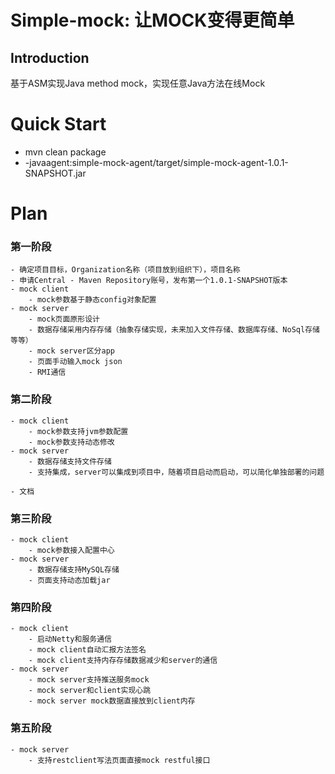 # Simple-mock: 让MOCK变得更简单

## Introduction

基于ASM实现Java method mock，实现任意Java方法在线Mock

# Quick Start

- mvn clean package 
- -javaagent:simple-mock-agent/target/simple-mock-agent-1.0.1-SNAPSHOT.jar


# Plan

### 第一阶段
    - 确定项目目标，Organization名称（项目放到组织下），项目名称
    - 申请Central - Maven Repository账号，发布第一个1.0.1-SNAPSHOT版本
    - mock client
        - mock参数基于静态config对象配置
    - mock server
        - mock页面原形设计
        - 数据存储采用内存存储（抽象存储实现，未来加入文件存储、数据库存储、NoSql存储等等）
        - mock server区分app
        - 页面手动输入mock json
        - RMI通信
    
### 第二阶段
    - mock client
        - mock参数支持jvm参数配置
        - mock参数支持动态修改
    - mock server
        - 数据存储支持文件存储
        - 支持集成，server可以集成到项目中，随着项目启动而启动，可以简化单独部署的问题
        
    - 文档

### 第三阶段
    - mock client
        - mock参数接入配置中心
    - mock server
        - 数据存储支持MySQL存储
        - 页面支持动态加载jar

### 第四阶段
    - mock client
        - 启动Netty和服务通信
        - mock client自动汇报方法签名
        - mock client支持内存存储数据减少和server的通信
    - mock server
        - mock server支持推送服务mock
        - mock server和client实现心跳
        - mock server mock数据直接放到client内存


### 第五阶段
    - mock server
        - 支持restclient写法页面直接mock restful接口
 
